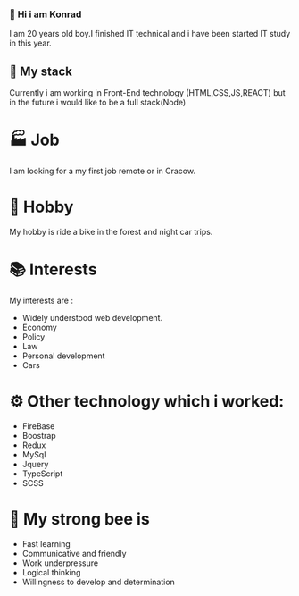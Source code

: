 ### 🙍 **Hi i am Konrad**
I am 20 years old boy.I finished IT technical and i have been started IT study in this year.



## 🔨 My stack

Currently i am working in Front-End technology (HTML,CSS,JS,REACT) but in the future i would like to be a full stack(Node)

# 🏭 Job

I am looking for a my first job remote or in Cracow.

# 🚴 Hobby

My hobby is ride a bike in the forest and night car trips.

# 📚 Interests
My interests are :
- Widely understood web development.
- Economy
- Policy
- Law
- Personal development
- Cars

# ⚙️ Other technology which i worked:
- FireBase
- Boostrap
- Redux
- MySql
- Jquery
- TypeScript
- SCSS

# 💪 My strong bee is
- Fast learning
- Communicative and friendly
- Work underpressure
- Logical thinking
- Willingness to develop and determination
